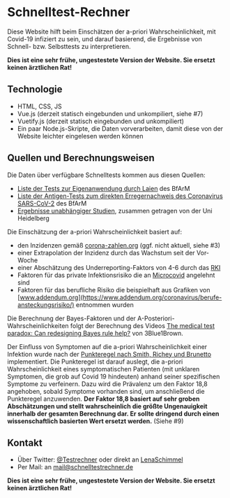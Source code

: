 # Schnelltest-Rechner
Diese Website hilft beim Einschätzen der a-priori Wahrscheinlichkeit, mit Covid-19 infiziert zu sein, und darauf basierend, die Ergebnisse von Schnell- bzw. Selbsttests zu interpretieren.

__Dies ist eine sehr frühe, ungestestete Version der Website. Sie ersetzt keinen ärztlichen Rat!__

## Technologie
 * HTML, CSS, JS
 * Vue.js (derzeit statisch eingebunden und unkompiliert, siehe #7)
 * Vuetify.js (derzeit statisch eingebunden und unkompiliert)
 * Ein paar Node.js-Skripte, die Daten vorverarbeiten, damit diese von der Website leichter eingelesen werden können

## Quellen und Berechnungsweisen

Die Daten über verfügbare Schnelltests kommen aus diesen Quellen:
 * [Liste der Tests zur Eigenanwendung durch Laien](https://www.bfarm.de/DE/Medizinprodukte/Antigentests/_node.html) des BfArM
 * [Liste der Antigen-Tests zum direkten Erregernachweis des Coronavirus SARS-CoV-2](https://antigentest.bfarm.de/ords/f?p=ANTIGENTESTS-AUF-SARS-COV-2) des BfArM
 * [Ergebnisse unabhängiger Studien](https://www.klinikum.uni-heidelberg.de/diagnostics-global-health), zusammen getragen von der Uni Heidelberg

Die Einschätzung der a-priori Wahrscheinlichkeit basiert auf:
 * den Inzidenzen gemäß [corona-zahlen.org](https://api.corona-zahlen.org/docs/) (ggf. nicht aktuell, siehe #3)
 * einer Extrapolation der Inzidenz durch das Wachstum seit der Vor-Woche
 * einer Abschätzung des Underreporting-Faktors von 4-6 durch das [RKI](https://www.rki.de/DE/Content/Infekt/EpidBull/Archiv/2020/Ausgaben/50_20.pdf?__blob=publicationFile)
 * Faktoren für das private Infektionsrisiko die an [Microcovid](https://www.microcovid.org) angelehnt sind
 * Faktoren für das berufliche Risiko die beispielhaft aus Grafiken von [www.addendum.org](https://www.addendum.org/coronavirus/berufe-ansteckungsrisiko/) entnommen wurden

Die Berechnung der Bayes-Faktoren und der A-Posteriori-Wahrscheinlichkeiten folgt der Berechnung des Videos [The medical test paradox: Can redesigning Bayes rule help?](https://www.youtube.com/watch?v=lG4VkPoG3ko&t) von 3Blue1Brown.

Der Einfluss von Symptomen auf die a-priori Wahrscheinlichkeit einer Infektion wurde nach der [Punkteregel nach Smith, Richey und Brunetto](https://www.ncbi.nlm.nih.gov/pmc/articles/PMC7584484/) implementiert. Die Punkteregel ist darauf auslegt, die a-priori Wahrscheinlichkeit eines symptomatischen Patienten (mit unklaren Symptomen, die grob auf Covid 19 hindeuten) anhand seiner spezifischen Symptome zu verfeinern. Dazu wird die Prävalenz um den Faktor 18,8 angehoben, sobald Symptome vorhanden sind, um anschließend die Punkteregel anzuwenden. **Der Faktor 18,8 basiert auf sehr groben Abschätzungen und stellt wahrscheinlich die größte Ungenauigkeit innerhalb der gesamten Berechnung dar. Er sollte dringend durch einen wissenschaftlich basierten Wert ersetzt werden.** (Siehe #9)

## Kontakt
 * Über Twitter: [@Testrechner](https://twitter.com/Testrechner) oder direkt an [LenaSchimmel](https://twitter.com/LenaSchimmel)
 * Per Mail: an [mail@schnelltestrechner.de](mailto:mail@schnelltestrechner.de)

__Dies ist eine sehr frühe, ungestestete Version der Website. Sie ersetzt keinen ärztlichen Rat!__